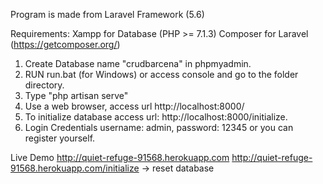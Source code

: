 Program is made from Laravel Framework (5.6)

Requirements: Xampp for Database (PHP >= 7.1.3) Composer for Laravel (https://getcomposer.org/)

1. Create Database name "crudbarcena" in phpmyadmin.
2. RUN run.bat (for Windows) or access console and go to the folder directory.
3. Type "php artisan serve"
4. Use a web browser, access url http://localhost:8000/
5. To initialize database access url: http://localhost:8000/initialize. 
6. Login Credentials username: admin, password: 12345 or you can register yourself.

Live Demo
http://quiet-refuge-91568.herokuapp.com
http://quiet-refuge-91568.herokuapp.com/initialize -> reset database